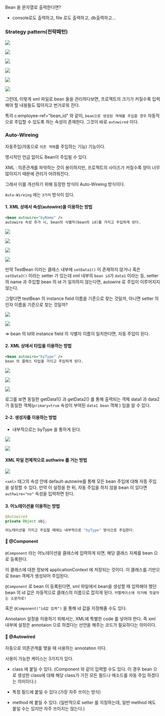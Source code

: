 Bean 을 문자열로 출력한다면?

- console로도 출력하고, file 로도 출력하고, db출력하고...


### Strategy pattern(전략패턴)

![](https://velog.velcdn.com/images/aristia/post/739567c3-b4cd-4003-ae9d-a969d7988eb2/image.png)

![](https://velog.velcdn.com/images/aristia/post/23cab517-4a94-4cea-b81c-ebda3bae4665/image.png)

![](https://velog.velcdn.com/images/aristia/post/46ea3723-7e21-428b-9cd9-cde006e93f12/image.png)

![](https://velog.velcdn.com/images/aristia/post/18d19425-d197-4997-8453-5cd8aed77060/image.png)

![](https://velog.velcdn.com/images/aristia/post/2cfd29a2-cc9a-4007-9a4c-b448bd6fece1/image.png)

![](https://velog.velcdn.com/images/aristia/post/b77f3c6f-2a2d-4943-9ec3-5e5938f01c84/image.png)

그런데, 이렇게 xml 파일로 bean 들을 관리하다보면, 프로젝트의 크기가 커질수록 입력해야 할 내용들도 많아지고 번거로워 진다.

특히 c:employee-ref="bean_id" 와 같이, `bean으로 생성된 객체를 주입할 경우` 자동적으로 주입할 수 있도록 하는 속성이 존재한다.
그것이 바로 `autowired` 이다.

### Auto-Wireing

자동주입(자동으로 `의존 객체`를 주입하는 기능) 기능이다.

명시적인 언급 없이도 Bean이 주입될 수 있다.


XML : 의존관계를 파악하는 것이 용이하지만, 프로젝트의 사이즈가 커질수록 양이 너무 많아지기 때문에 관리가 어려워진다.

그래서 이를 개선하기 위해 등장한 방식이 Auto-Wireing 방식이다.

`Auto-Wireing` 에는 `3가지` 방식이 있다.

#### 1. XML 상에서 속성(autowire)을 이용하는 방법

``` xml
<bean autowire="byName" />
autowire 속성 추가 시, bean의 식별자(bean의 id)를 가지고 주입하게 된다.
```


![](https://velog.velcdn.com/images/aristia/post/516ecf21-2a65-44af-a4d3-797d9d8bc89d/image.png)

![](https://velog.velcdn.com/images/aristia/post/4afe321f-728b-4b76-a540-cf05d53304ce/image.png)

![](https://velog.velcdn.com/images/aristia/post/2ad4e95c-9596-4ae2-ae0b-e56b4468e873/image.png)

![](https://velog.velcdn.com/images/aristia/post/518a15b6-243b-4d5e-8874-64710958e3c2/image.png)

만약 TestBean 이라는 클래스 내부에 `setData1()` 이 존재하지 않거나 혹은 `setData3()` 이라는 setter 가 있는데 xml 내부의 `bean id`가 `data1` 이라는 등, setter의 name 과 주입할 bean 의 id 가 일치하지 않는다면, autowire 로 주입이 이루어지지 않는다.


그렇다면 testBean 의 instance field 이름을 기준으로 찾는 것일까, 아니면 setter 의 인자 이름을 기준으로 찾는 것일까?

![](https://velog.velcdn.com/images/aristia/post/7bc3ee2e-8d2b-4c6b-9f53-9e82cb941457/image.png)

![](https://velog.velcdn.com/images/aristia/post/3ef18acf-6683-4f82-a337-6e87bd07bf61/image.png)

=> bean 의 Id와 instance field 의 식별자 이름이 일치한다면, 자동 주입이 된다.
    



#### 2. XML 상에서 타입을 이용하는 방법
``` xml
<bean autowire="byType" />
bean 의 클래스 타입을 가지고 주입하게 된다.
```

![](https://velog.velcdn.com/images/aristia/post/872f5535-89e6-4b4a-a94e-f462ea886a40/image.png)

![](https://velog.velcdn.com/images/aristia/post/9dd6ae2c-dcca-488b-b719-40a8bd320e6e/image.png)

![](https://velog.velcdn.com/images/aristia/post/e96a6ca1-4b59-4c7d-b42a-42184582cfb1/image.png)

로그를 보면 동일한 getData1() 과 getData2() 를 통해 출력되는 객체 data1 과 data2 가 동일한 객체(`primary=true` 속성이 부여된 `data1 bean` 객체 ) 임을 알 수 있다.

#### 2-2. 생성자를 이용하는 방법
- 내부적으로는 byType 을 통하게 된다.

![](https://velog.velcdn.com/images/aristia/post/6596dcc2-b48b-4226-b7f3-9eaf4824bd69/image.png)

![](https://velog.velcdn.com/images/aristia/post/404fe6f9-8909-45fc-b779-d2f5f0924c2f/image.png)

#### XML 파일 전체적으로 authwire 를 거는 방법

![](https://velog.velcdn.com/images/aristia/post/9fc3e9ce-6838-4ec3-a58c-d3d6a8098ecd/image.png)

`<xml>` 태그의 속성 안에 default-autowire를 통해 모든 bean 주입에 대해 자동 주입을 설정할 수 있다.
만약 이 설정을 한 뒤, 자동 주입을 하지 않을 bean 이 있다면
`authwire="no"` 속성을 입력하면 된다.


#### 3. 어노테이션을 이용하는 방법

``` java
@Autowired
private Object obj;

어노테이션을 가지고 주입할 때에는 내부적으로 "byType" 방식으로 주입한다.
```

#### 📌 @Component

`@Component` 라는 어노테이션을 클래스에 입력하게 되면, 해당 클래스 자체를 bean 으로 등록한다.

이 클래스에 대한 정보에 applicationContext 에 저장되는 것이다. 이 클래스를 기반으로 bean 객체가 생성되어 주입된다.

`@Component` 로 bean 이 등록된다면, xml 파일에서 bean을 생성할 때 입력해야 했던 bean 의 id 값은 자동적으로 클래스의 이름으로 잡히게 된다. `카멜케이스에 의거해 첫글자는 소문자로!`

혹은 `@Component("id값 입력")` 을 통해 id 값을 지정해줄 수도 있다.

Annotaion 설정을 이용하기 위해서는, XML에 특별한 code 를 넣어야 한다. 즉 xml 내부에 설정은 annotaion 으로 하겠다는 선언을 해주는 코드가 필요하다는 의미이다.

#### 📌 @Autowired

자동으로 의존관계를 맺을 때 사용하는 annotation 이다.

사용이 가능한 케이스는 3가지가 있다.

- class 에 붙일 수 있다.
(Component 와 같이 입력할 수도 있다. 이 경우 bean 으로 생성한 class에 대해 해당 class가 가진 모든 필드나 메소드를 자동 주입 하겠다는 의미이다.)

- 특정 필드에 붙일 수 있다.(가장 자주 쓰이는 방식)

- method 에 붙일 수 있다.
(일반적으로 setter 를 지칭하는데, 일반 method 에도 붙일 수는 있지만 자주 쓰이지는 않는다.)


